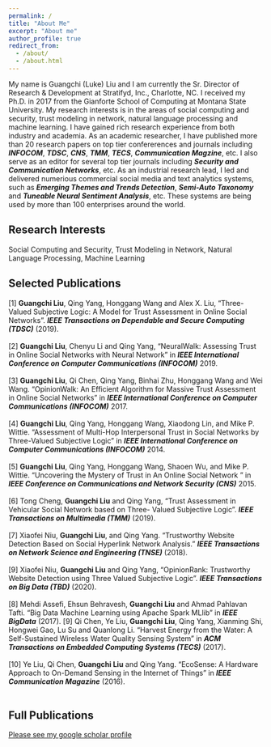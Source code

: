 ```yaml
---
permalink: /
title: "About Me"
excerpt: "About me"
author_profile: true
redirect_from: 
  - /about/
  - /about.html
---
```


My name is Guangchi (Luke) Liu and I am currently the Sr. Director of Research & Development at Stratifyd, Inc., Charlotte, NC. I received my Ph.D. in 2017 from the Gianforte School of Computing at Montana State University. My research interests is in the areas of social computing and security, trust modeling in network, natural language processing and machine learning. I have gained rich research experience from both industry and academia. As an academic researcher, I have published more than 20 research papers on top tier confererences and journals including ***INFOCOM***, ***TDSC***, ***CNS***, ***TMM***, ***TECS***, ***Communication Magzine***, etc. I also serve as an editor for several top tier journals including ***Security and Communication Networks***, etc. As an industrial research lead, I led and delivered numerious commercial social media and text analytics systems, such as ***Emerging Themes and Trends Detection***, ***Semi-Auto Taxonomy*** and ***Tuneable Neural Sentiment Analysis***, etc. These systems are being used by more than 100 enterprises around the world. 

Research Interests
------
Social Computing and Security, Trust Modeling in Network, Natural Language Processing, Machine Learning


Selected Publications
------
[1] **Guangchi Liu**, Qing Yang, Honggang Wang and Alex X. Liu, “Three-Valued Subjective Logic: A Model for Trust Assessment in Online Social Networks”. ***IEEE Transactions on Dependable and Secure Computing (TDSC)*** (2019).  <br/><br/>
[2] **Guangchi Liu**, Chenyu Li and Qing Yang, “NeuralWalk: Assessing Trust in Online Social Networks with Neural Network” in ***IEEE International Conference on Computer Communications (INFOCOM)*** 2019. <br/><br/>
[3] **Guangchi Liu**, Qi Chen, Qing Yang, Binhai Zhu, Honggang Wang and Wei Wang. “OpinionWalk: An Efficient Algorithm for Massive Trust Assessment in Online Social Networks” in ***IEEE International Conference on Computer Communications (INFOCOM)*** 2017. <br/><br/>
[4] **Guangchi Liu**, Qing Yang, Honggang Wang, Xiaodong Lin, and Mike P. Wittie. “Assessment of Multi-Hop Interpersonal Trust in Social Networks by Three-Valued Subjective Logic” in ***IEEE International Conference on Computer Communications (INFOCOM)*** 2014. <br/><br/>
[5] **Guangchi Liu**, Qing Yang, Honggang Wang, Shaoen Wu, and Mike P. Wittie. “Uncovering the Mystery of Trust in An Online Social Network ” in ***IEEE Conference on Communications and Network Security (CNS)*** 2015. <br/><br/>
[6] Tong Cheng, **Guangchi Liu** and Qing Yang, “Trust Assessment in Vehicular Social Network based on Three- Valued Subjective Logic”. ***IEEE Transactions on Multimedia (TMM)*** (2019). <br/><br/>
[7] Xiaofei Niu, **Guangchi Liu**, and Qing Yang. “Trustworthy Website Detection Based on Social Hyperlink Network Analysis.” ***IEEE Transactions on Network Science and Engineering (TNSE)*** (2018). <br/><br/>
[9] Xiaofei Niu, **Guangchi Liu** and Qing Yang, “OpinionRank: Trustworthy Website Detection using Three Valued Subjective Logic”. ***IEEE Transactions on Big Data (TBD)*** (2020). <br/><br/>
[8] Mehdi Assefi, Ehsun Behravesh, **Guangchi Liu** and Ahmad Pahlavan Tafti. “Big Data Machine Learning using Apache Spark MLlib” in ***IEEE BigData*** (2017).
[9] Qi Chen, Ye Liu, **Guangchi Liu**, Qing Yang, Xianming Shi, Hongwei Gao, Lu Su and Quanlong Li. “Harvest Energy from the Water: A Self-Sustained Wireless Water Quality Sensing System” in ***ACM Transactions on Embedded Computing Systems (TECS)*** (2017). <br/><br/>
[10] Ye Liu, Qi Chen, **Guangchi Liu** and Qing Yang. “EcoSense: A Hardware Approach to On-Demand Sensing in the Internet of Things” in ***IEEE Communication Magazine*** (2016). <br/><br/>


Full Publications
------
[Please see my google scholar profile](https://scholar.google.com/citations?user=_Xi_fakAAAAJ&hl=en)







